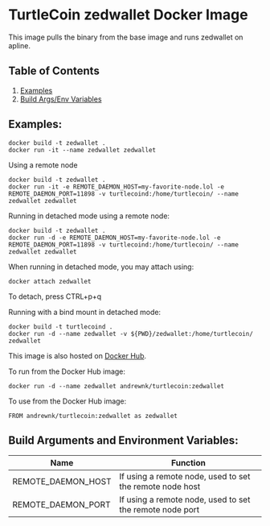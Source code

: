 # TurtleCoin zedwallet Docker Image

This image pulls the binary from the base image and runs zedwallet on apline.

## Table of Contents
1. [Examples](#examples)
2. [Build Args/Env Variables](#build-arguments-and-environment-variables)

## Examples:
```
docker build -t zedwallet .
docker run -it --name zedwallet zedwallet
```

Using a remote node
```
docker build -t zedwallet .
docker run -it -e REMOTE_DAEMON_HOST=my-favorite-node.lol -e REMOTE_DAEMON_PORT=11898 -v turtlecoind:/home/turtlecoin/ --name zedwallet zedwallet
```

Running in detached mode using a remote node:
```
docker build -t zedwallet .
docker run -d -e REMOTE_DAEMON_HOST=my-favorite-node.lol -e REMOTE_DAEMON_PORT=11898 -v turtlecoind:/home/turtlecoin/ --name zedwallet zedwallet
```

When running in detached mode, you may attach using:
```
docker attach zedwallet
```

To detach, press CTRL+p+q

Running with a bind mount in detached mode:

```
docker build -t turtlecoind .
docker run -d --name zedwallet -v ${PWD}/zedwallet:/home/turtlecoin/ zedwallet
```

This image is also hosted on [Docker Hub](https://hub.docker.com/r/andrewnk/turtlecoin).

To run from the Docker Hub image:

```
docker run -d --name zedwallet andrewnk/turtlecoin:zedwallet
```

To use from the Docker Hub image:

```
FROM andrewnk/turtlecoin:zedwallet as zedwallet
```

## Build Arguments and Environment Variables:

| Name | Function |
| --- | --- |
| REMOTE_DAEMON_HOST | If using a remote node, used to set the remote node host |
| REMOTE_DAEMON_PORT | If using a remote node, used to set the remote node port |
